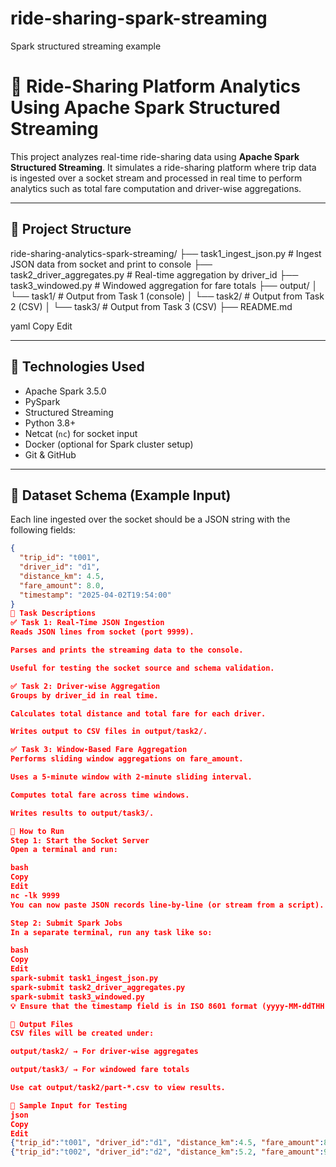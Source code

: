 # ride-sharing-spark-streaming
Spark structured streaming example
# 🚖 Ride-Sharing Platform Analytics Using Apache Spark Structured Streaming

This project analyzes real-time ride-sharing data using **Apache Spark Structured Streaming**. It simulates a ride-sharing platform where trip data is ingested over a socket stream and processed in real time to perform analytics such as total fare computation and driver-wise aggregations.

---

## 📁 Project Structure

ride-sharing-analytics-spark-streaming/ ├── task1_ingest_json.py # Ingest JSON data from socket and print to console ├── task2_driver_aggregates.py # Real-time aggregation by driver_id ├── task3_windowed.py # Windowed aggregation for fare totals ├── output/ │ └── task1/ # Output from Task 1 (console) │ └── task2/ # Output from Task 2 (CSV) │ └── task3/ # Output from Task 3 (CSV) ├── README.md

yaml
Copy
Edit

---

## 🚀 Technologies Used

- Apache Spark 3.5.0
- PySpark
- Structured Streaming
- Python 3.8+
- Netcat (`nc`) for socket input
- Docker (optional for Spark cluster setup)
- Git & GitHub

---

## 📝 Dataset Schema (Example Input)

Each line ingested over the socket should be a JSON string with the following fields:

```json
{
  "trip_id": "t001",
  "driver_id": "d1",
  "distance_km": 4.5,
  "fare_amount": 8.0,
  "timestamp": "2025-04-02T19:54:00"
}
📌 Task Descriptions
✅ Task 1: Real-Time JSON Ingestion
Reads JSON lines from socket (port 9999).

Parses and prints the streaming data to the console.

Useful for testing the socket source and schema validation.

✅ Task 2: Driver-wise Aggregation
Groups by driver_id in real time.

Calculates total distance and total fare for each driver.

Writes output to CSV files in output/task2/.

✅ Task 3: Window-Based Fare Aggregation
Performs sliding window aggregations on fare_amount.

Uses a 5-minute window with 2-minute sliding interval.

Computes total fare across time windows.

Writes results to output/task3/.

🔧 How to Run
Step 1: Start the Socket Server
Open a terminal and run:

bash
Copy
Edit
nc -lk 9999
You can now paste JSON records line-by-line (or stream from a script).

Step 2: Submit Spark Jobs
In a separate terminal, run any task like so:

bash
Copy
Edit
spark-submit task1_ingest_json.py
spark-submit task2_driver_aggregates.py
spark-submit task3_windowed.py
💡 Ensure that the timestamp field is in ISO 8601 format (yyyy-MM-ddTHH:mm:ss).

📂 Output Files
CSV files will be created under:

output/task2/ → For driver-wise aggregates

output/task3/ → For windowed fare totals

Use cat output/task2/part-*.csv to view results.

🧪 Sample Input for Testing
json
Copy
Edit
{"trip_id":"t001", "driver_id":"d1", "distance_km":4.5, "fare_amount":8.0, "timestamp":"2025-04-02T19:54:00"}
{"trip_id":"t002", "driver_id":"d2", "distance_km":5.2, "fare_amount":9.5, "timestamp":"2025-04-02T19:54:30"}
